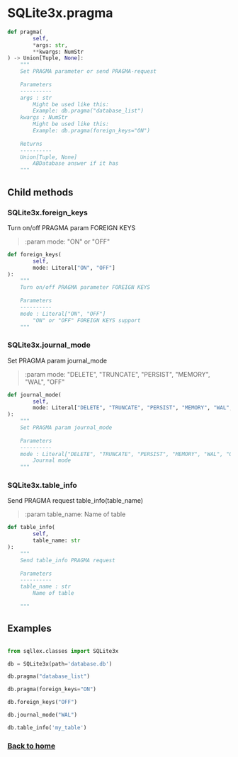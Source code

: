 # SQLite3x.pragma

```python
def pragma(
        self,
        *args: str,
        **kwargs: NumStr
) -> Union[Tuple, None]:
    """
    Set PRAGMA parameter or send PRAGMA-request
    
    Parameters
    ----------
    args : str
        Might be used like this:
        Example: db.pragma("database_list")
    kwargs : NumStr
        Might be used like this:
        Example: db.pragma(foreign_keys="ON")
    
    Returns
    ----------
    Union[Tuple, None]
        ABDatabase answer if it has
    """
```

## Child methods

### SQLite3x.foreign_keys

Turn on/off PRAGMA param FOREIGN KEYS

>:param mode: "ON" or "OFF"

```python
def foreign_keys(
        self,
        mode: Literal["ON", "OFF"]
):
    """
    Turn on/off PRAGMA parameter FOREIGN KEYS
    
    Parameters
    ----------
    mode : Literal["ON", "OFF"]
        "ON" or "OFF" FOREIGN KEYS support
    """
```


### SQLite3x.journal_mode

Set PRAGMA param journal_mode

> :param mode: "DELETE", "TRUNCATE", "PERSIST", "MEMORY", "WAL", "OFF"

```python
def journal_mode(
        self,
        mode: Literal["DELETE", "TRUNCATE", "PERSIST", "MEMORY", "WAL", "OFF"]
):
    """
    Set PRAGMA param journal_mode
    
    Parameters
    ----------
    mode : Literal["DELETE", "TRUNCATE", "PERSIST", "MEMORY", "WAL", "OFF"]
        Journal mode
    """
```


### SQLite3x.table_info

Send PRAGMA request table_info(table_name)

>:param table_name: Name of table

```python
def table_info(
        self,
        table_name: str
):
    """
    Send table_info PRAGMA request
    
    Parameters
    ----------
    table_name : str
        Name of table
        
    """
```


## Examples

```python

from sqllex.classes import SQLite3x

db = SQLite3x(path='database.db')

db.pragma("database_list")

db.pragma(foreign_keys="ON")

db.foreign_keys("OFF")

db.journal_mode("WAL")

db.table_info('my_table')

```

### [Back to home](README.md)